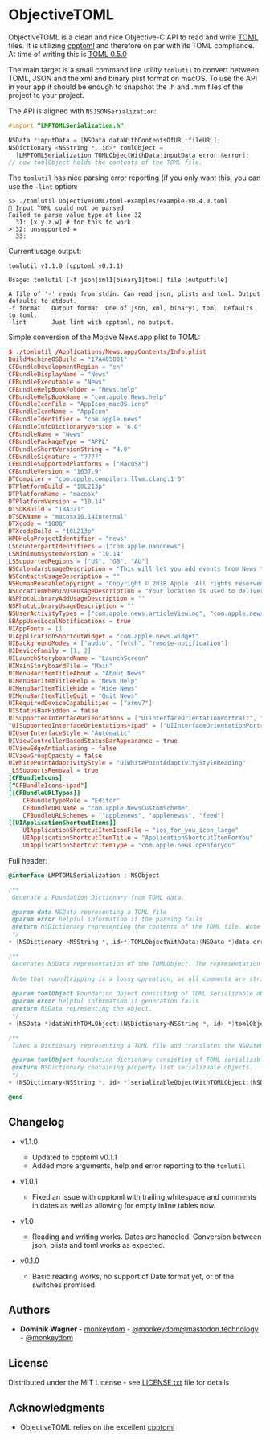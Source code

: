 # ObjectiveTOML

ObjectiveTOML is a clean and nice Objective-C API to read and write [TOML](https://github.com/toml-lang/toml) files. It is utilizing [cpptoml](https://github.com/skystrife/cpptoml) and therefore on par with its TOML compliance. At time of writing this is [TOML 0.5.0](https://github.com/toml-lang/toml/blob/master/versions/en/toml-v0.5.0.md)

The main target is a small command line utility `tomlutil` to convert between TOML, JSON and the xml and binary plist format on macOS. To use the API in your app it should be enough to snapshot the .h and .mm files of the project to your project.

The API is aligned with `NSJSONSerialization`:

```objectivec
#import "LMPTOMLSerialization.h"

NSData *inputData = [NSData dataWithContentsOfURL:fileURL];
NSDictionary <NSString *, id>* tomlObject = 
  [LMPTOMLSerialization TOMLObjectWithData:inputData error:&error];
// now tomlObject holds the contents of the TOML file. 

```

The `tomlutil` has nice parsing error reporting (if you only want this, you can use the `-lint` option:

```
$> ./tomlutil ObjectiveTOML/toml-examples/example-v0.4.0.toml 
🚫 Input TOML could not be parsed
Failed to parse value type at line 32
  31: [x.y.z.w] # for this to work
> 32: unsupported =
  33: 
```

Current usage output:

```
tomlutil v1.1.0 (cpptoml v0.1.1)

Usage: tomlutil [-f json|xml1|binary1|toml] file [outputfile]

A file of '-' reads from stdin. Can read json, plists and toml. Output defaults to stdout.
-f format   Output format. One of json, xml, binary1, toml. Defaults to toml.
-lint       Just lint with cpptoml, no output.
```

Simple conversion of the Mojave News.app plist to TOML:

```toml
$ ./tomlutil /Applications/News.app/Contents/Info.plist 
BuildMachineOSBuild = "17A405001"
CFBundleDevelopmentRegion = "en"
CFBundleDisplayName = "News"
CFBundleExecutable = "News"
CFBundleHelpBookFolder = "News.help"
CFBundleHelpBookName = "com.apple.News.help"
CFBundleIconFile = "AppIcon_macOS.icns"
CFBundleIconName = "AppIcon"
CFBundleIdentifier = "com.apple.news"
CFBundleInfoDictionaryVersion = "6.0"
CFBundleName = "News"
CFBundlePackageType = "APPL"
CFBundleShortVersionString = "4.0"
CFBundleSignature = "????"
CFBundleSupportedPlatforms = ["MacOSX"]
CFBundleVersion = "1637.9"
DTCompiler = "com.apple.compilers.llvm.clang.1_0"
DTPlatformBuild = "10L213p"
DTPlatformName = "macosx"
DTPlatformVersion = "10.14"
DTSDKBuild = "18A371"
DTSDKName = "macosx10.14internal"
DTXcode = "1000"
DTXcodeBuild = "10L213p"
HPDHelpProjectIdentifier = "news"
LSCounterpartIdentifiers = ["com.apple.nanonews"]
LSMinimumSystemVersion = "10.14"
LSSupportedRegions = ["US", "GB", "AU"]
NSCalendarsUsageDescription = "This will let you add events from News to your calendar."
NSContactsUsageDescription = ""
NSHumanReadableCopyright = "Copyright © 2018 Apple. All rights reserved."
NSLocationWhenInUseUsageDescription = "Your location is used to deliver locally relevant information such as search results and weather."
NSPhotoLibraryAddUsageDescription = ""
NSPhotoLibraryUsageDescription = ""
NSUserActivityTypes = ["com.apple.news.articleViewing", "com.apple.news.feedBrowsing", "com.apple.news.forYou", "com.apple.news.saved", "com.apple.news.history"]
SBAppUsesLocalNotifications = true
UIAppFonts = []
UIApplicationShortcutWidget = "com.apple.news.widget"
UIBackgroundModes = ["audio", "fetch", "remote-notification"]
UIDeviceFamily = [1, 2]
UILaunchStoryboardName = "LaunchScreen"
UIMainStoryboardFile = "Main"
UIMenuBarItemTitleAbout = "About News"
UIMenuBarItemTitleHelp = "News Help"
UIMenuBarItemTitleHide = "Hide News"
UIMenuBarItemTitleQuit = "Quit News"
UIRequiredDeviceCapabilities = ["armv7"]
UIStatusBarHidden = false
UISupportedInterfaceOrientations = ["UIInterfaceOrientationPortrait", "UIInterfaceOrientationLandscapeLeft", "UIInterfaceOrientationLandscapeRight"]
"UISupportedInterfaceOrientations~ipad" = ["UIInterfaceOrientationPortrait", "UIInterfaceOrientationPortraitUpsideDown", "UIInterfaceOrientationLandscapeLeft", "UIInterfaceOrientationLandscapeRight"]
UIUserInterfaceStyle = "Automatic"
UIViewControllerBasedStatusBarAppearance = true
UIViewEdgeAntialiasing = false
UIViewGroupOpacity = false
UIWhitePointAdaptivityStyle = "UIWhitePointAdaptivityStyleReading"
_LSSupportsRemoval = true
[CFBundleIcons]
["CFBundleIcons~ipad"]
[[CFBundleURLTypes]]
	CFBundleTypeRole = "Editor"
	CFBundleURLName = "com.apple.NewsCustomScheme"
	CFBundleURLSchemes = ["applenews", "applenewss", "feed"]
[[UIApplicationShortcutItems]]
	UIApplicationShortcutItemIconFile = "ios_for_you_icon_large"
	UIApplicationShortcutItemTitle = "ApplicationShortcutItemForYou"
	UIApplicationShortcutItemType = "com.apple.news.openforyou"

```

Full header:

```objectivec
@interface LMPTOMLSerialization : NSObject

/**
 Generate a Foundation Dictionary from TOML data.

 @param data NSData representing a TOML file
 @param error helpful information if the parsing fails
 @return NSDictionary representing the contents of the TOML file. Note that given dates will be represented as NSDateComponents, use +serializationObjectWtihTOMLObject: to convert those to RFC3339 strings that can be used in JSON or PropertyList serializations.
 */
+ (NSDictionary <NSString *, id>*)TOMLObjectWithData:(NSData *)data error:(NSError **)error;

/**
 Generates NSData representation of the TOMLObject. The representation is UTF8 and can be stored directly as a TOML file.
 
 Note that roundtripping is a lossy opreation, as all comments are stripped, the allowed number formats are reduced to canonical ones and doubles might lose or gain unwanted precision.
 
 @param tomlObject Foundation Object consisting of TOML serializable objects. In addition to plist objects this contains NSDateComponent objects with y-m-d filled, h-m-s-[nanoseconds] filled, all fields filled, or all fields + timezone filled.
 @param error helpful information if generation fails
 @return NSData representing the object.
 */
+ (NSData *)dataWithTOMLObject:(NSDictionary<NSString *, id> *)tomlObject error:(NSError **)error;

/**
 Takes a Dictionary representing a TOML file and translates the NSDateComponents into RFC339 strings to be able to be serialized in JSON or PropertyLists

 @param tomlObject foundation dictionary consisting of TOML serializable objects.
 @return NSDictionary containing property list serializable objects.
 */
+ (NSDictionary<NSString *, id> *)serializableObjectWithTOMLObject:(NSDictionary<NSString *, id> *)tomlObject;

@end
```

## Changelog

* v1.1.0
   * Updated to cpptoml v0.1.1
   * Added more arguments, help and error reporting to the `tomlutil`

* v1.0.1
   * Fixed an issue with cpptoml with trailing whitespace and comments in dates as well as allowing for empty inline tables now.

* v1.0
   * Reading and writing works. Dates are handeled. Conversion between json, plists and toml works as expected.

* v0.1.0
	* Basic reading works, no support of Date format yet, or of the switches promised.  	

## Authors

* **Dominik Wagner** - [monkeydom](https://github.com/monkeydom) - [@monkeydom@mastodon.technology](https://mastodon.technology/@monkeydom) - [@monkeydom](https://twitter.com/monkeydom)

## License

Distributed under the MIT License - see [LICENSE.txt](LICENSE.txt) file for details

## Acknowledgments

* ObjectiveTOML relies on the excellent [cpptoml](https://github.com/skystrife/cpptoml)

